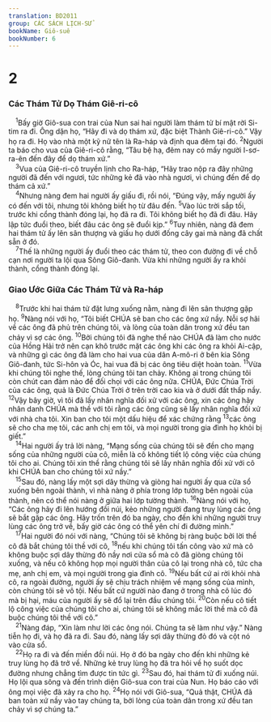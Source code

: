 ```yaml
---
translation: BD2011
group: CÁC SÁCH LỊCH-SỬ
bookName: Giô-suê 
bookNumber: 6
---
```


<div class="title"><h1>2</h1><h3>Các Thám Tử Dọ Thám Giê-ri-cô</h3></div>
<span class="verse gios_2_1"> <sup>1</sup>Bấy giờ Giô-sua con trai của Nun sai hai người làm thám tử bí mật rời Si-tim ra đi. Ông dặn họ, “Hãy đi và dọ thám xứ, đặc biệt Thành Giê-ri-cô.” Vậy họ ra đi. Họ vào nhà một kỹ nữ tên là Ra-háp và định qua đêm tại đó. </span>
<span class="verse gios_2_2"><sup>2</sup>Người ta báo cho vua của Giê-ri-cô rằng, “Tâu bệ hạ, đêm nay có mấy người I-sơ-ra-ên đến đây để dọ thám xứ.”<br/></span>
<span class="verse gios_2_3"> <sup>3</sup>Vua của Giê-ri-cô truyền lịnh cho Ra-háp, “Hãy trao nộp ra đây những người đã đến với ngươi, tức những kẻ đã vào nhà ngươi, vì chúng đến để dọ thám cả xứ.”<br/></span>
<span class="verse gios_2_4"> <sup>4</sup>Nhưng nàng đem hai người ấy giấu đi, rồi nói, “Ðúng vậy, mấy người ấy có đến với tôi, nhưng tôi không biết họ từ đâu đến. </span>
<span class="verse gios_2_5"><sup>5</sup>Vào lúc trời sắp tối, trước khi cổng thành đóng lại, họ đã ra đi. Tôi không biết họ đã đi đâu. Hãy lập tức đuổi theo, biết đâu các ông sẽ đuổi kịp.” </span>
<span class="verse gios_2_6"><sup>6</sup>Tuy nhiên, nàng đã đem hai thám tử ấy lên sân thượng và giấu họ dưới đống cây gai mà nàng đã chất sẵn ở đó.<br/></span>
<span class="verse gios_2_7"> <sup>7</sup>Thế là những người ấy đuổi theo các thám tử, theo con đường đi về chỗ cạn nơi người ta lội qua Sông Giô-đanh. Vừa khi những người ấy ra khỏi thành, cổng thành đóng lại.<br/></span>
<div class="title"><h3>Giao Ước Giữa Các Thám Tử và Ra-háp</h3></div>
<span class="verse gios_2_8"> <sup>8</sup>Trước khi hai thám tử đặt lưng xuống nằm, nàng đi lên sân thượng gặp họ. </span>
<span class="verse gios_2_9"><sup>9</sup>Nàng nói với họ, “Tôi biết CHÚA sẽ ban cho các ông xứ nầy. Nỗi sợ hãi về các ông đã phủ trên chúng tôi, và lòng của toàn dân trong xứ đều tan chảy vì sợ các ông. </span>
<span class="verse gios_2_10"><sup>10</sup>Bởi chúng tôi đã nghe thể nào CHÚA đã làm cho nước của Hồng Hải trở nên cạn khô trước mặt các ông khi các ông ra khỏi Ai-cập, và những gì các ông đã làm cho hai vua của dân A-mô-ri ở bên kia Sông Giô-đanh, tức Si-hôn và Óc, hai vua đã bị các ông tiêu diệt hoàn toàn. </span>
<span class="verse gios_2_11"><sup>11</sup>Vừa khi chúng tôi nghe thế, lòng chúng tôi tan chảy. Không ai trong chúng tôi còn chút can đảm nào để đối chọi với các ông nữa. CHÚA, Ðức Chúa Trời của các ông, quả là Ðức Chúa Trời ở trên trời cao kia và ở dưới đất thấp nầy. </span>
<span class="verse gios_2_12"><sup>12</sup>Vậy bây giờ, vì tôi đã lấy nhân nghĩa đối xử với các ông, xin các ông hãy nhân danh CHÚA mà thề với tôi rằng các ông cũng sẽ lấy nhân nghĩa đối xử với nhà cha tôi. Xin ban cho tôi một dấu hiệu để xác chứng rằng </span>
<span class="verse gios_2_13"><sup>13</sup>các ông sẽ cho cha mẹ tôi, các anh chị em tôi, và mọi người trong gia đình họ khỏi bị giết.”<br/></span>
<span class="verse gios_2_14"> <sup>14</sup>Hai người ấy trả lời nàng, “Mạng sống của chúng tôi sẽ đền cho mạng sống của những người của cô, miễn là cô không tiết lộ công việc của chúng tôi cho ai. Chúng tôi xin thề rằng chúng tôi sẽ lấy nhân nghĩa đối xử với cô khi CHÚA ban cho chúng tôi xứ nầy.”<br/></span>
<span class="verse gios_2_15"> <sup>15</sup>Sau đó, nàng lấy một sợi dây thừng và giòng hai người ấy qua cửa sổ xuống bên ngoài thành, vì nhà nàng ở phía trong lớp tường bên ngoài của thành, nên có thể nói nàng ở giữa hai lớp tường thành. </span>
<span class="verse gios_2_16"><sup>16</sup>Nàng nói với họ, “Các ông hãy đi lên hướng đồi núi, kẻo những người đang truy lùng các ông sẽ bắt gặp các ông. Hãy trốn trên đó ba ngày, cho đến khi những người truy lùng các ông trở về, bấy giờ các ông có thể yên chí đi đường mình.”<br/></span>
<span class="verse gios_2_17"> <sup>17</sup>Hai người đó nói với nàng, “Chúng tôi sẽ không bị ràng buộc bởi lời thề cô đã bắt chúng tôi thề với cô, </span>
<span class="verse gios_2_18"><sup>18</sup>nếu khi chúng tôi tấn công vào xứ mà cô không buộc sợi dây thừng đỏ nầy nơi cửa sổ mà cô đã giòng chúng tôi xuống, và nếu cô không họp mọi người thân của cô lại trong nhà cô, tức cha mẹ, anh chị em, và mọi người trong gia đình cô. </span>
<span class="verse gios_2_19"><sup>19</sup>Nếu bất cứ ai rời khỏi nhà cô, ra ngoài đường, người ấy sẽ chịu trách nhiệm về mạng sống của mình, còn chúng tôi sẽ vô tội. Nếu bất cứ người nào đang ở trong nhà cô lúc đó mà bị hại, máu của người ấy sẽ đổ lại trên đầu chúng tôi. </span>
<span class="verse gios_2_20"><sup>20</sup>Còn nếu cô tiết lộ công việc của chúng tôi cho ai, chúng tôi sẽ không mắc lời thề mà cô đã buộc chúng tôi thề với cô.”<br/></span>
<span class="verse gios_2_21"> <sup>21</sup>Nàng đáp, “Xin làm như lời các ông nói. Chúng ta sẽ làm như vậy.” Nàng tiễn họ đi, và họ đã ra đi. Sau đó, nàng lấy sợi dây thừng đỏ đó và cột nó vào cửa sổ.<br/></span>
<span class="verse gios_2_22"> <sup>22</sup>Họ ra đi và đến miền đồi núi. Họ ở đó ba ngày cho đến khi những kẻ truy lùng họ đã trở về. Những kẻ truy lùng họ đã tra hỏi về họ suốt dọc đường nhưng chẳng tìm được tin tức gì. </span>
<span class="verse gios_2_23"><sup>23</sup>Sau đó, hai thám tử đi xuống núi. Họ lội qua sông và đến trình diện Giô-sua con trai của Nun. Họ báo cáo với ông mọi việc đã xảy ra cho họ. </span>
<span class="verse gios_2_24"><sup>24</sup>Họ nói với Giô-sua, “Quả thật, CHÚA đã ban toàn xứ nầy vào tay chúng ta, bởi lòng của toàn dân trong xứ đều tan chảy vì sợ chúng ta.”<br/></span>
